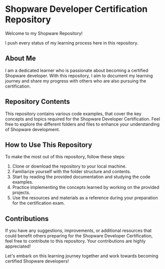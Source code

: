 # Shopware Developer Certification Repository

Welcome to my Shopware Repository!

I push every status of my learning process here in this repository.

## About Me

I am a dedicated learner who is passionate about becoming a certified Shopware developer. With this repository, I aim to document my learning journey and share my progress with others who are also pursuing the certification.

## Repository Contents

This repository contains various code examples, that cover the key concepts and topics required for the Shopware Developer Certification. Feel free to explore the different folders and files to enhance your understanding of Shopware development.

## How to Use This Repository

To make the most out of this repository, follow these steps:

1. Clone or download the repository to your local machine.
2. Familiarize yourself with the folder structure and contents.
3. Start by reading the provided documentation and studying the code examples.
4. Practice implementing the concepts learned by working on the provided projects.
5. Use the resources and materials as a reference during your preparation for the certification exam.

## Contributions

If you have any suggestions, improvements, or additional resources that could benefit others preparing for the Shopware Developer Certification, feel free to contribute to this repository. Your contributions are highly appreciated!

Let's embark on this learning journey together and work towards becoming certified Shopware developers!
